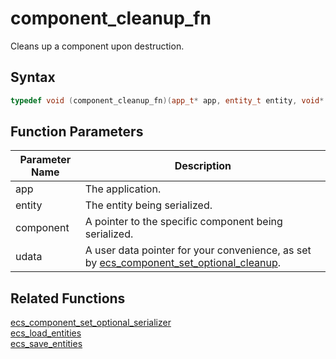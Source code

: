 # component_cleanup_fn

Cleans up a component upon destruction.

## Syntax

```cpp
typedef void (component_cleanup_fn)(app_t* app, entity_t entity, void* component, void* udata);
```

## Function Parameters

Parameter Name | Description
--- | ---
app | The application.
entity | The entity being serialized.
component | A pointer to the specific component being serialized.
udata | A user data pointer for your convenience, as set by [ecs_component_set_optional_cleanup](https://github.com/RandyGaul/cute_framework/blob/master/doc/ecs/ecs_component_set_optional_cleanup.md).

## Related Functions

[ecs_component_set_optional_serializer](https://github.com/RandyGaul/cute_framework/blob/master/doc/ecs/ecs_component_set_optional_serializer.md)  
[ecs_load_entities](https://github.com/RandyGaul/cute_framework/blob/master/doc/ecs/ecs_load_entities.md)  
[ecs_save_entities](https://github.com/RandyGaul/cute_framework/blob/master/doc/ecs/ecs_save_entities.md)  
